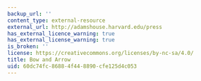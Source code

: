 ```yaml
---
backup_url: ''
content_type: external-resource
external_url: http://adamshouse.harvard.edu/press
has_external_licence_warning: true
has_external_license_warning: true
is_broken: ''
license: https://creativecommons.org/licenses/by-nc-sa/4.0/
title: Bow and Arrow
uid: 60dc74fc-8688-4f44-8890-cfe125d4c053
---
```

